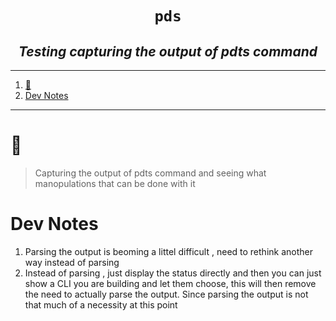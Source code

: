 <h1 align="center"><code>pds</code></h1>
<h2 align="center"><i> Testing capturing the output of pdts command</i></h2>

----
1. [🍎](#)
2. [Dev Notes](#dev-notes)

----

# 🍎

> Capturing the output of pdts command and seeing what manopulations that can be done with it

# Dev Notes

1. Parsing the output is beoming a littel difficult , need to rethink another way instead of parsing
2. Instead of parsing , just display the status directly and then you can just show a CLI you are building and let them choose, this will then remove the need to actually parse the output. Since parsing the output is not that much of a necessity at this point

